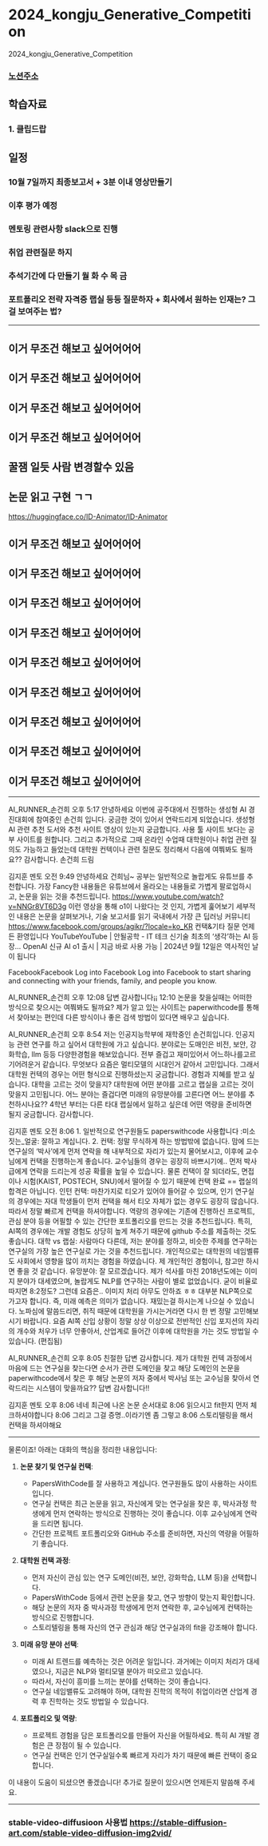 # 2024_kongju_Generative_Competition
2024_kongju_Generative_Competition


### [노션주소](https://www.notion.so/AI-A-to-Z-9930e0919e0f47d889080f84e4622036)

## 학습자료 

### 1. 클립드랍


## 일정 

### 10월 7일까지 최종보고서 + 3분 이내 영상만들기

### 이후 평가 예정

### 멘토링 관련사항 slack으로 진행

### 취업 관련질문 하지

### 추석기간에 다 만들기 월 화 수 목 금

### 포트폴리오 전략 자격증 랩실 등등 질문하자 + 회사에서 원하는 인재는? 그걸 보여주는 법? 


--------------------------------------------------------
## 이거 무조건 해보고 싶어어어어
## 이거 무조건 해보고 싶어어어어
## 이거 무조건 해보고 싶어어어어
## 이거 무조건 해보고 싶어어어어


## 꿀잼 일듯 사람 변경할수 있음 

## 논문 읽고 구현 ㄱㄱ


https://huggingface.co/ID-Animator/ID-Animator

## 이거 무조건 해보고 싶어어어어

## 이거 무조건 해보고 싶어어어어
## 이거 무조건 해보고 싶어어어어
## 이거 무조건 해보고 싶어어어어
## 이거 무조건 해보고 싶어어어어
## 이거 무조건 해보고 싶어어어어
## 이거 무조건 해보고 싶어어어어
## 이거 무조건 해보고 싶어어어어
## 이거 무조건 해보고 싶어어어어

-----------------------------------------



AI_RUNNER_손건희
  오후 5:17
안녕하세요 이번에 공주대에서 진행하는 생성형 AI 경진대회에 참여중인 손건희 입니다.  궁금한 것이 있어서 연락드리게 되었습니다.
생성형 AI 관련 추천 도서와 추천 사이트 영상이 있는지 궁금합니다.  사용 툴 사이트 보다는 공부 사이트를 원합니다.
그리고 추가적으로 그때 온라인 수업때 대학원이나 취업 관련 질의도 가능하고 들었는데 대학원 컨텍이나 관련 질문도 정리해서 다음에 여쭤봐도 될까요??
감사합니다.
손건희 드림


김지훈 멘토
  오전 9:49
안녕하세요 건희님~
공부는 일반적으로 놀랍게도 유튜브를 추천합니다. 가장 Fancy한 내용들은 유튜브에서 올라오는 내용들로 가볍게 팔로업하시고, 논문을 읽는 것을 추천드립니다.
https://www.youtube.com/watch?v=NNGr8VT6D3g
이런 영상을 통해 o1이 나왔다는 것 인지, 가볍게 훑어보기
세부적인 내용은 논문을 살펴보거나, 기술 보고서를 읽기
국내에서 가장 큰 딥러닝 커뮤니티
https://www.facebook.com/groups/agikr/?locale=ko_KR
컨택&기타 질문
언제든 환영입니다
YouTubeYouTube | 안될공학 - IT 테크 신기술
최초의 ‘생각’하는 AI 등장… OpenAI 신규 AI o1 출시 | 지금 바로 사용 가능 | 2024년 9월 12일은 역사적인 날이 됩니다 

FacebookFacebook
Log into Facebook
Log into Facebook to start sharing and connecting with your friends, family, and people you know.


AI_RUNNER_손건희
  오후 12:08
답변 감사합니다¡¡
12:10
논문을 찾을실때는 어떠한 방식으로 찾으시는 여쭤봐도 될까요? 제가 알고 있는 사이트는 paperwithcode를 통해서 찾아보는 편인데 다른 방식이나 좋은 검색 방법이 있다면 배우고 싶습니다.


AI_RUNNER_손건희
  오후 8:54
저는 인공지능학부에 재학중인 손건희입니다.
인공지능 관련 연구를 하고 싶어서 대학원에 가고 싶습니다.
분야로는 도매인은 비전, 보안, 강화학습, llm 등등 다양한경험을 해보았습니다. 전부 즐겁고 재미있어서 어느하나를고르기어려운거 같습니다. 무엇보다 요즘은 멀티모델의 시대인거 같아서 고민입니다. 그래서
대학원 컨텍의 경우는 어떤 형식으로 진행하셨는지 궁금합니다. 경험과 지혜를 받고 싶습니다.
대학을 고르는 것이 맞을지? 대학원에 어떤 분야를 고르고 랩실을 고르는 것이 맞을지 고민됩니다. 어느 분야는 즐겁다면 미래의 유망분야를 고른다면 어느 분야를 추천하시나요?? 4학년 부터는 다른 타대 랩실에서 일하고 싶은데 어떤 역량을 준비하면 될지 궁금합니다.
감사합니다.


김지훈 멘토
  오전 8:06
1.
일반적으로 연구원들도 paperswithcode 사용합니다 :미소짓는_얼굴: 잘하고 계십니다.
2.
컨택: 정말 무식하게 하는 방법밖에 없습니다. 맘에 드는 연구실의 ‘박사’에게 먼저 연락을 해 내부적으로 자리가 있는지 물어보시고, 이후에 교수님에게 컨택을 진행하는게 좋습니다. 교수님들의 경우는 굉장히 바쁘시기에.. 먼저 박사급에게 연락을 드리는게 성공 확률을 높일 수 있습니다. 물론 컨택이 잘 되더라도, 면접이나 시험(KAIST, POSTECH, SNU)에서 떨어질 수 있기 때문에 컨택 완료 == 랩실의 합격은 아닙니다.
인턴 컨택: 마찬가지로 티오가 있어야 들어갈 수 있으며, 인기 연구실의 경우에는 자대 학생들이 먼저 컨택을 해서 티오 자체가 없는 경우도 굉장히 많습니다. 따라서 정말 빠르게 컨택을 하셔야합니다. 역량의 경우에는 기존에 진행하신 프로젝트, 관심 분야 등을 어필할 수 있는 간단한 포트폴리오를 만드는 것을 추천드립니다. 특히, AI쪽의 경우에는 개발 경험도 상당히 높게 쳐주기 때문에 github 주소를 제출하는 것도 좋습니다.
대학 vs 랩실: 사람마다 다른데, 저는 분야를 정하고, 비슷한 주제를 연구하는 연구실의 가장 높은 연구실로 가는 것을 추천드립니다. 개인적으로는 대학원의 네임벨류도 사회에서 영향을 많이 끼치는 경험을 하였습니다. 제 개인적인 경험이니, 참고만 하시면 좋을 것 같습니다.
유망분야: 잘 모르겠습니다. 제가 석사를 마친 2018년도에는 이미지 분야가 대세였으며, 놀랍게도 NLP를 연구하는 사람이 별로 없었습니다. 굳이 비율로 따지면 8:2정도? 그런데 요즘은.. 이미지 처리 아무도 안하죠 ㅎㅎ 대부분 NLP쪽으로 가고자 합니다. 즉, 미래 예측은 의미가 없습니다. 재밌는걸 하시는게 나으실 수 있습니다. 노파심에 말씀드리면, 취직 때문에 대학원을 가시는거라면 다시 한 번 정말 고민해보시기 바랍니다. 요즘 AI쪽 신입 상황이 정말 상상 이상으로 전반적인 신입 포지션의 자리의 개수와 처우가 너무 안좋아서, 산업계로 들어간 이후에 대학원을 가는 것도 방법일 수 있습니다. (편집됨) 


AI_RUNNER_손건희
  오후 8:05
친절한 답변 감사합니다. 제가 대학원 컨텍 과정에서 마음에 드는 연구실을 찾는다면 순서가 관련 도메인을 찾고 해당 도메인의 논문을 paperwithcode에서 찾은 후 해당 논문의 저자 중에서 박사님 또는 교수님을 찾아서 연락드리는 시스템이 맞을까요??
답변 감사합니다!!


김지훈 멘토
  오후 8:06
네네 최근에 나온 논문 순서대로
8:06
읽으시고 fit한지 먼저 체크하셔야합니다
8:06
그리고 그걸 증명..이라기엔 좀 그렇고
8:06
스토리텔링을 해서 컨택을 하셔야해요





-----------------------------------------------------------



물론이죠! 아래는 대화의 핵심을 정리한 내용입니다:

1. **논문 찾기 및 연구실 컨택**:
   - PapersWithCode를 잘 사용하고 계십니다. 연구원들도 많이 사용하는 사이트입니다.
   - 연구실 컨택은 최근 논문을 읽고, 자신에게 맞는 연구실을 찾은 후, 박사과정 학생에게 먼저 연락하는 방식으로 진행하는 것이 좋습니다. 이후 교수님에게 연락을 드리면 됩니다.
   - 간단한 프로젝트 포트폴리오와 GitHub 주소를 준비하면, 자신의 역량을 어필하기 좋습니다.

2. **대학원 컨택 과정**:
   - 먼저 자신이 관심 있는 연구 도메인(비전, 보안, 강화학습, LLM 등)을 선택합니다.
   - PapersWithCode 등에서 관련 논문을 찾고, 연구 방향이 맞는지 확인합니다.
   - 해당 논문의 저자 중 박사과정 학생에게 먼저 연락한 후, 교수님에게 컨택하는 방식으로 진행합니다.
   - 스토리텔링을 통해 자신의 연구 관심과 해당 연구실과의 fit을 강조해야 합니다.

3. **미래 유망 분야 선택**:
   - 미래 AI 트렌드를 예측하는 것은 어려운 일입니다. 과거에는 이미지 처리가 대세였으나, 지금은 NLP와 멀티모델 분야가 떠오르고 있습니다.
   - 따라서, 자신이 흥미를 느끼는 분야를 선택하는 것이 좋습니다. 
   - 연구실 네임밸류도 고려해야 하며, 대학원 진학의 목적이 취업이라면 산업계 경력 후 진학하는 것도 방법일 수 있습니다.

4. **포트폴리오 및 역량**:
   - 프로젝트 경험을 담은 포트폴리오를 만들어 자신을 어필하세요. 특히 AI 개발 경험은 큰 장점이 될 수 있습니다.
   - 연구실 컨택은 인기 연구실일수록 빠르게 자리가 차기 때문에 빠른 컨택이 중요합니다.

이 내용이 도움이 되셨으면 좋겠습니다! 추가로 질문이 있으시면 언제든지 말씀해 주세요.


-----------

### stable-video-diffusioon 사용법 https://stable-diffusion-art.com/stable-video-diffusion-img2vid/
